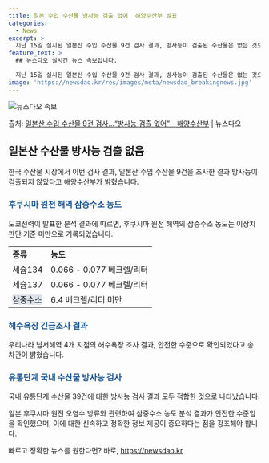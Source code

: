 ```yaml
---
title: 일본 수입 수산물 방사능 검출 없어  해양수산부 발표
categories:
  - News
excerpt: >
  지난 15일 실시된 일본산 수입 수산물 9건 검사 결과, 방사능이 검출된 수산물은 없는 것으로 조사됐다. 또…
feature_text: >
  ## 뉴스다오 실시간 뉴스 속보입니다.

  지난 15일 실시된 일본산 수입 수산물 9건 검사 결과, 방사능이 검출된 수산물은 없는 것으로 조사됐다. 또…
image: 'https://newsdao.kr/res/images/meta/newsdao_breakingnews.jpg'
---
```


![뉴스다오 속보](https://newsdao.kr/res/images/meta/newsdao_breakingnews.jpg)

<p>출처: <a href="https://newsdao.kr/3604" rel="dofollow">일본산 수입 수산물 9건 검사…“방사능 검출 없어” - 해양수산부</a> | 뉴스다오</p>

<h2 data-ke-size="size26">일본산 수산물 방사능 검출 없음</h2>
<p data-ke-size="size16">한국 수산물 시장에서 이번 검사 결과, 일본산 수입 수산물 9건을 조사한 결과 방사능이 검출되지 않았다고 해양수산부가 밝혔습니다.</p>

<h3><span style="color: #1a5490;">후쿠시마 원전 해역 삼중수소 농도</span></h3>
<p data-ke-size="size16">도쿄전력이 발표한 분석 결과에 따르면, 후쿠시마 원전 해역의 삼중수소 농도는 이상치 판단 기준 미만으로 기록되었습니다.</p>

<table>
	<tr>
		<td><b>종류</b></td>
		<td><b>농도</b></td>
	</tr>
	<tr>
		<td>세슘134</td>
		<td>0.066 - 0.077 베크렐/리터</td>
	</tr>
	<tr>
		<td>세슘137</td>
		<td>0.066 - 0.077 베크렐/리터</td>
	</tr>
	<tr>
		<td><span style="background-color: #21538527;">삼중수소</span></td>
		<td>6.4 베크렐/리터 미만</td>
	</tr>
</table>

<h3><span style="color: #1a5490;">해수욕장 긴급조사 결과</span></h3>
<p data-ke-size="size16">우리나라 남서해역 4개 지점의 해수욕장 조사 결과, 안전한 수준으로 확인되었다고 송 차관이 밝혔습니다.</p>

<h3><span style="color: #1a5490;">유통단계 국내 수산물 방사능 검사</span></h3>
<p data-ke-size="size16">국내 유통단계 수산물 39건에 대한 방사능 검사 결과 모두 적합한 것으로 나타났습니다.</p>

<p data-ke-size="size16">일본 후쿠시마 원전 오염수 방류와 관련하여 삼중수소 농도 분석 결과가 안전한 수준임을 확인했으며, 이에 대한 신속하고 정확한 정보 제공이 중요하다는 점을 강조해야 합니다.</p> 

빠르고 정확한 뉴스를 원한다면? 바로, <a href="https://newsdao.kr" rel="dofollow">https://newsdao.kr</a>


